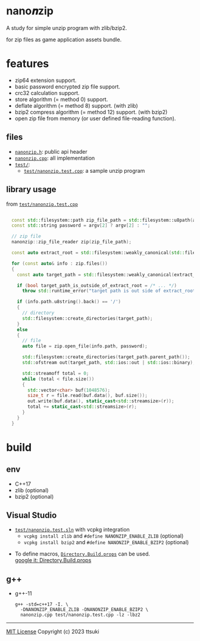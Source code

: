 nano𝒏zip
========

A study for simple unzip program with zlib/bzip2.

for zip files as game application assets bundle.

# features
  - zip64 extension support.
  - basic password encrypted zip file support.
  - crc32 calculation support.
  - store algorithm (= method 0) support.
  - deflate algorithm (= method 8) support. (with zlib)
  - bzip2 compress algorithm (= method 12) support. (with bzip2)
  - open zip file from memory (or user defined file-reading function).

## files
  - [`nanonzip.h`](nanonzip.h): public api header
  - [`nanonzip.cpp`](nanonzip.cpp): all implementation
  - [`test/`](test/): 
    - [`test/nanonzip.test.cpp`](test/nanonzip.test.cpp): a sample unzip program

## library usage

from [`test/nanonzip.test.cpp`](test/nanonzip.test.cpp)

```cpp

  const std::filesystem::path zip_file_path = std::filesystem::u8path(argv[1]);
  const std::string password = argv[2] ? argv[2] : "";

  // zip file
  nanonzip::zip_file_reader zip(zip_file_path);

  const auto extract_root = std::filesystem::weakly_canonical(std::filesystem::current_path());

  for (const auto& info : zip.files())
  {
    const auto target_path = std::filesystem::weakly_canonical(extract_root / info.path);

    if (bool target_path_is_outside_of_extract_root = /* ... */)
      throw std::runtime_error("target path is out side of extract_root directory.");

    if (info.path.u8string().back() == '/')
    {
      // directory
      std::filesystem::create_directories(target_path);
    }
    else
    {
      // file
      auto file = zip.open_file(info.path, password);

      std::filesystem::create_directories(target_path.parent_path());
      std::ofstream out(target_path, std::ios::out | std::ios::binary);

      std::streamoff total = 0;
      while (total < file.size())
      {
        std::vector<char> buf(1048576);
        size_t r = file.read(buf.data(), buf.size());
        out.write(buf.data(), static_cast<std::streamsize>(r));
        total += static_cast<std::streamsize>(r);
      }
    }
  }

```

# build

## env
  - C++17
  - zlib (optional)
  - bzip2 (optional)

## Visual Studio
  - [`test/nanonzip.test.sln`](test/nanonzip.test.sln) with vcpkg integration
    - `vcpkg install zlib` and `#define NANONZIP_ENABLE_ZLIB` (optional)
    - `vcpkg install bzip2` and `#define NANONZIP_ENABLE_BZIP2` (optional)
  
  * To define macros, [`Directory.Build.props`](test/Directory.Build.props) can be used.  
    [google it: Directory.Build.props](https://www.google.com/search?q=Directory.build.props)

## g++

-  g++-11
    ```
    g++ -std=c++17 -I. \
      -DNANONZIP_ENABLE_ZLIB -DNANONZIP_ENABLE_BZIP2 \
      nanonzip.cpp test/nanonzip.test.cpp -lz -lbz2
    ```

---

[MIT License](LICENSE) Copyright (c) 2023 ttsuki
